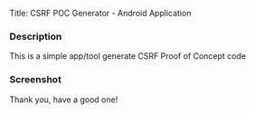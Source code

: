 Title: CSRF POC Generator - Android Application

### Description
This is a simple app/tool generate CSRF Proof of Concept code

### Screenshot


Thank you, have a good one!
